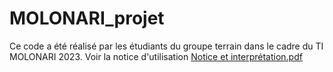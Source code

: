 ﻿# MOLONARI_projet
Ce code a été réalisé par les étudiants du groupe terrain dans le cadre du TI MOLONARI 2023. 
Voir la notice d'utilisation [Notice et interprétation.pdf](https://github.com/flipoyo/MOLONARI1D/dataAnalysis/NoticeEtInterpretation.pdf)

